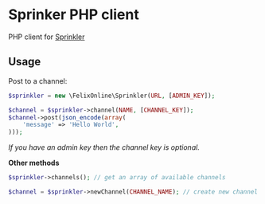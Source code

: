 # Sprinker PHP client

PHP client for [Sprinkler](https://github.com/FelixOnline/Sprinkler)

## Usage

Post to a channel:

```php
$sprinkler = new \FelixOnline\Sprinkler(URL, [ADMIN_KEY]);

$channel = $sprinkler->channel(NAME, [CHANNEL_KEY]);
$channel->post(json_encode(array(
    'message' => 'Hello World',
)));
```

*If you have an admin key then the channel key is optional.*

**Other methods**

```php
$sprinkler->channels(); // get an array of available channels

$channel = $sprinkler->newChannel(CHANNEL_NAME); // create new channel [requires admin key]
```
